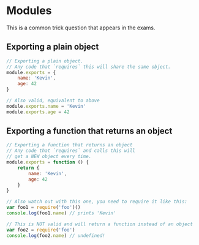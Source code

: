 # Modules

This is a common trick question that appears in the exams.

## Exporting a plain object

```js
// Exporting a plain object.
// Any code that `requires` this will share the same object.
module.exports = {
    name: 'Kevin',
    age: 42
}
```

```js
// Also valid, equivalent to above
module.exports.name = 'Kevin'
module.exports.age = 42
```

## Exporting a function that returns an object

```js
// Exporting a function that returns an object
// Any code that `requires` and calls this will
// get a NEW object every time.
module.exports = function () {
    return {
        name: 'Kevin',
        age: 42
    }
}

// Also watch out with this one, you need to require it like this:
var foo1 = require('foo')()
console.log(foo1.name) // prints 'Kevin'

// This is NOT valid and will return a function instead of an object
var foo2 = require('foo')
console.log(foo2.name) // undefined!
```
